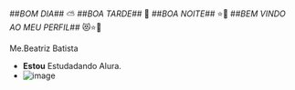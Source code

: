 ##*BOM DIA*## ⛅
##*BOA TARDE*## 🌇
##*BOA NOITE*## ⭐🌃
##*BEM VINDO AO MEU PERFIL*## 😻⭐🌙

   Me.Beatriz Batista 
   - **Estou** Estudadando Alura.
   - ![image](https://github.com/user-attachments/assets/10f3d101-a082-4dde-9324-420278c5bb21)

